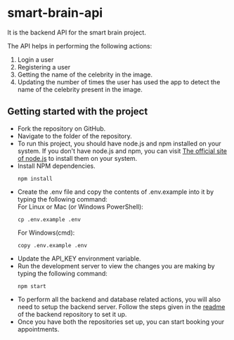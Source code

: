 # smart-brain-api

It is the backend API for the smart brain project.

The API helps in performing the following actions:    
1. Login a user
2. Registering a user
3. Getting the name of the celebrity in the image.
4. Updating the number of times the user has used the app to detect the name of the celebrity present in the image.

## Getting started with the project

- Fork the repository on GitHub.
- Navigate to the folder of the repository.
- To run this project, you should have node.js and npm installed on your system.
  If you don't have node.js and npm, you can visit [The official site of node.js](https://nodejs.org/en/)
  to install them on your system.
- Install NPM dependencies.
  ```
  npm install
  ```
- Create the .env file and copy the contents of .env.example into it by typing the following command:  
  For Linux or Mac (or Windows PowerShell):
  ```
  cp .env.example .env
  ```
  For Windows(cmd):
  ```
  copy .env.example .env
  ```
- Update the API_KEY environment variable.
- Run the development server to view the changes you are making by typing the following
  command:
  ```
  npm start
  ```
 - To perform all the backend and database related actions, you will also need to setup the backend server. Follow the steps given in the [readme](https://github.com/ac030540/hospital-appointment-booking-backend/blob/master/README.md) of the backend repository to set it up.
- Once you have both the repositories set up, you can start booking your appointments.
